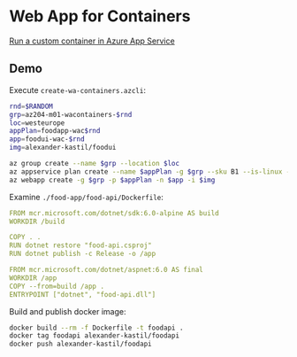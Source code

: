 # Web App for Containers

[Run a custom container in Azure App Service](https://docs.microsoft.com/en-us/azure/app-service/quickstart-custom-container?tabs=dotnet&pivots=container-linux)

## Demo

Execute `create-wa-containers.azcli`:

```bash
rnd=$RANDOM
grp=az204-m01-wacontainers-$rnd
loc=westeurope
appPlan=foodapp-wac$rnd
app=foodui-wac-$rnd
img=alexander-kastil/foodui

az group create --name $grp --location $loc
az appservice plan create --name $appPlan -g $grp --sku B1 --is-linux --number-of-workers 1
az webapp create -g $grp -p $appPlan -n $app -i $img
```

Examine `./food-app/food-api/Dockerfile`:

```yaml
FROM mcr.microsoft.com/dotnet/sdk:6.0-alpine AS build
WORKDIR /build

COPY . .
RUN dotnet restore "food-api.csproj"
RUN dotnet publish -c Release -o /app

FROM mcr.microsoft.com/dotnet/aspnet:6.0 AS final
WORKDIR /app
COPY --from=build /app .
ENTRYPOINT ["dotnet", "food-api.dll"]
```

Build and publish docker image:

```bash
docker build --rm -f Dockerfile -t foodapi .
docker tag foodapi alexander-kastil/foodapi
docker push alexander-kastil/foodapi
```
